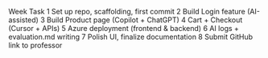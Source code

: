 Week	Task
1	Set up repo, scaffolding, first commit
2	Build Login feature (AI-assisted)
3	Build Product page (Copilot + ChatGPT)
4	Cart + Checkout (Cursor + APIs)
5	Azure deployment (frontend & backend)
6	AI logs + evaluation.md writing
7	Polish UI, finalize documentation
8	Submit GitHub link to professor